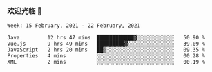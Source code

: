 ### 欢迎光临 👋

<!--
**lianganqing/lianganqing** is a ✨ _special_ ✨ repository because its `README.md` (this file) appears on your GitHub profile.

Here are some ideas to get you started:

- 🔭 I’m currently working on ...
- 🌱 I’m currently learning ...
- 👯 I’m looking to collaborate on ...
- 🤔 I’m looking for help with ...
- 💬 Ask me about ...
- 📫 How to reach me: ...
- 😄 Pronouns: ...
- ⚡ Fun fact: ...
-->
<!--START_SECTION:waka-->
```text
Week: 15 February, 2021 - 22 February, 2021

Java         12 hrs 47 mins  ████████████▓░░░░░░░░░░░░   50.90 % 
Vue.js       9 hrs 49 mins   █████████▓░░░░░░░░░░░░░░░   39.09 % 
JavaScript   2 hrs 20 mins   ██▒░░░░░░░░░░░░░░░░░░░░░░   09.35 % 
Properties   4 mins          ░░░░░░░░░░░░░░░░░░░░░░░░░   00.28 % 
XML          2 mins          ░░░░░░░░░░░░░░░░░░░░░░░░░   00.19 % 
```
<!--END_SECTION:waka-->

